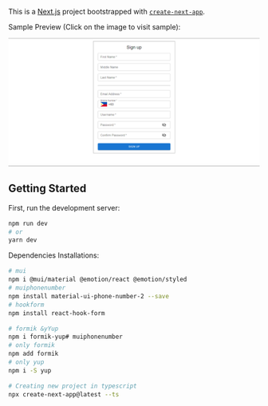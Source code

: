 This is a [Next.js](https://nextjs.org/) project bootstrapped with [`create-next-app`](https://github.com/vercel/next.js/tree/canary/packages/create-next-app).

Sample Preview (Click on the image to visit sample):

[<img alt="alt_text" src="/public/SignUp.png" />](https://https-github-com-atualariao-registration-form-templa-jmzlpgpa5.vercel.app/)


## Getting Started

First, run the development server:

```bash
npm run dev
# or
yarn dev
```

Dependencies Installations:

```bash
# mui
npm i @mui/material @emotion/react @emotion/styled
# muiphonenumber
npm install material-ui-phone-number-2 --save
# hookform
npm install react-hook-form
```

```bash
# formik &yYup
npm i formik-yup# muiphonenumber
# only formik
npm add formik
# only yup
npm i -S yup
```

```bash
# Creating new project in typescript
npx create-next-app@latest --ts
```